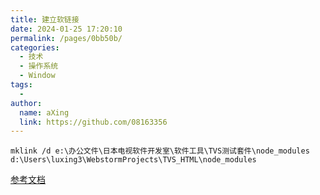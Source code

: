 ```yaml
---
title: 建立软链接
date: 2024-01-25 17:20:10
permalink: /pages/0bb50b/
categories:
  - 技术
  - 操作系统
  - Window
tags:
  - 
author: 
  name: aXing
  link: https://github.com/08163356
---
```


```
mklink /d e:\办公文件\日本电视软件开发室\软件工具\TVS测试套件\node_modules d:\Users\luxing3\WebstormProjects\TVS_HTML\node_modules
```

[参考文档](https://blog.csdn.net/qq_37861937/article/details/79064841)<!-- more -->
